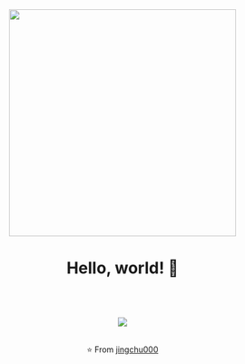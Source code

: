 <div align="center">
<img src="https://i.imgur.com/8MupZHY.gif" width="400px" />
<br>

# Hello, world! 👋


<br>
<br>
<br>
<img src="https://github-readme-stats.vercel.app/api?username=jingchu000&show_icons=true" />
<br>
<br>

⭐️ From [jingchu000](https://github.com/jingchu000)
</div>